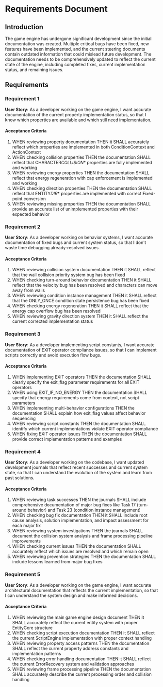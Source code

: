 # Requirements Document

## Introduction

The game engine has undergone significant development since the initial documentation was created. Multiple critical bugs have been fixed, new features have been implemented, and the current steering documents contain outdated information that could mislead future development. The documentation needs to be comprehensively updated to reflect the current state of the engine, including completed fixes, current implementation status, and remaining issues.

## Requirements

### Requirement 1

**User Story:** As a developer working on the game engine, I want accurate documentation of the current property implementation status, so that I know which properties are available and which still need implementation.

#### Acceptance Criteria

1. WHEN reviewing property documentation THEN it SHALL accurately reflect which properties are implemented in both ConditionContext and ActionContext
2. WHEN checking collision properties THEN the documentation SHALL reflect that CHARACTER*COLLISION*\* properties are fully implemented and working
3. WHEN reviewing energy properties THEN the documentation SHALL reflect that energy regeneration with cap enforcement is implemented and working
4. WHEN checking direction properties THEN the documentation SHALL reflect that ENTITY*DIR*\* properties are implemented with correct Fixed-point conversion
5. WHEN reviewing missing properties THEN the documentation SHALL provide an accurate list of unimplemented properties with their expected behavior

### Requirement 2

**User Story:** As a developer working on behavior systems, I want accurate documentation of fixed bugs and current system status, so that I don't waste time debugging already-resolved issues.

#### Acceptance Criteria

1. WHEN reviewing collision system documentation THEN it SHALL reflect that the wall collision priority system bug has been fixed
2. WHEN checking turn-around behavior documentation THEN it SHALL reflect that the velocity bug has been resolved and characters can move away from walls
3. WHEN reviewing condition instance management THEN it SHALL reflect that the ONLY_ONCE condition state persistence bug has been fixed
4. WHEN checking energy regeneration THEN it SHALL reflect that the energy cap overflow bug has been resolved
5. WHEN reviewing gravity direction system THEN it SHALL reflect the current corrected implementation status

### Requirement 3

**User Story:** As a developer implementing script constants, I want accurate documentation of EXIT operator compliance issues, so that I can implement scripts correctly and avoid execution flow bugs.

#### Acceptance Criteria

1. WHEN implementing EXIT operators THEN the documentation SHALL clearly specify the exit_flag parameter requirements for all EXIT operators
2. WHEN using EXIT_IF_NO_ENERGY THEN the documentation SHALL specify that energy requirements come from context, not script parameters
3. WHEN implementing multi-behavior configurations THEN the documentation SHALL explain how exit_flag values affect behavior sequencing
4. WHEN reviewing script constants THEN the documentation SHALL identify which current implementations violate EXIT operator compliance
5. WHEN fixing EXIT operator issues THEN the documentation SHALL provide correct implementation patterns and examples

### Requirement 4

**User Story:** As a developer working on the codebase, I want updated development journals that reflect recent successes and current system state, so that I can understand the evolution of the system and learn from past solutions.

#### Acceptance Criteria

1. WHEN reviewing task successes THEN the journals SHALL include comprehensive documentation of major bug fixes like Task 17 (turn-around behavior) and Task 23 (condition instance management)
2. WHEN checking bug fix documentation THEN it SHALL include root cause analysis, solution implementation, and impact assessment for each major fix
3. WHEN reviewing system investigations THEN the journals SHALL document the collision system analysis and frame processing pipeline improvements
4. WHEN checking current issues THEN the documentation SHALL accurately reflect which issues are resolved and which remain open
5. WHEN reviewing prevention strategies THEN the documentation SHALL include lessons learned from major bug fixes

### Requirement 5

**User Story:** As a developer working on the game engine, I want accurate architectural documentation that reflects the current implementation, so that I can understand the system design and make informed decisions.

#### Acceptance Criteria

1. WHEN reviewing the main game engine design document THEN it SHALL accurately reflect the current entity system with proper EntityCore structure
2. WHEN checking script execution documentation THEN it SHALL reflect the current ScriptEngine implementation with proper context handling
3. WHEN reviewing property access patterns THEN the documentation SHALL reflect the current property address constants and implementation patterns
4. WHEN checking error handling documentation THEN it SHALL reflect the current ErrorRecovery system and validation approaches
5. WHEN reviewing frame processing pipeline THEN the documentation SHALL accurately describe the current processing order and collision handling
